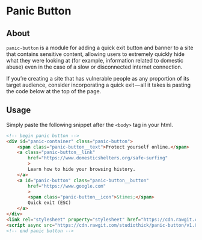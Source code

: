 # Panic Button

## About

`panic-button` is a module for adding a quick exit button and banner to a site
that contains sensitive content, allowing users to extremely quickly hide what
they were looking at (for example, information related to domestic abuse)
even in the case of a slow or disconnected internet connection.

If you’re creating a site that has vulnerable people as any proportion of its 
target audience, consider incorporating a quick exit — all it takes is pasting 
the code below at the top of the page.

## Usage

Simply paste the following snippet after the `<body>` tag in your html.

```html
<!-- begin panic button -->
<div id="panic-container" class="panic-button">
    <span class="panic-button__text">Protect yourself online.</span>
    <a class="panic-button__link"
        href="https://www.domesticshelters.org/safe-surfing"
        >
        Learn how to hide your browsing history.
    </a>
    <a id="panic-button" class="panic-button__button"
        href="https://www.google.com" 
        >
        <span class="panic-button__icon">&times;</span>
        Quick exit (ESC)
    </a>
</div>
<link rel="stylesheet" property="stylesheet" href="https://cdn.rawgit.com/studiothick/panic-button/v1.0.4/dist/panic.css" />
<script async src="https://cdn.rawgit.com/studiothick/panic-button/v1.0.4/dist/panic.min.js"></script>
<!-- end panic button -->
```

